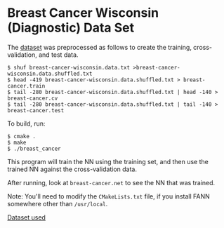 # Breast Cancer Wisconsin (Diagnostic) Data Set 

The [dataset](http://archive.ics.uci.edu/ml/datasets/Breast+Cancer+Wisconsin+%28Diagnostic%29) was preprocessed as follows to create the training, cross-validation, and test data.

```
$ shuf breast-cancer-wisconsin.data.txt >breast-cancer-wisconsin.data.shuffled.txt
$ head -419 breast-cancer-wisconsin.data.shuffled.txt > breast-cancer.train
$ tail -280 breast-cancer-wisconsin.data.shuffled.txt | head -140 > breast-cancer.cv
$ tail -280 breast-cancer-wisconsin.data.shuffled.txt | tail -140 > breast-cancer.test
```

To build, run:

```
$ cmake .
$ make
$ ./breast_cancer
```
This program will train the NN using the training set, and then use the trained NN against the cross-validation data.

After running, look at `breast-cancer.net` to see the NN that was trained.

Note: You'll need to modify the `CMakeLists.txt` file, if you install FANN somewhere other than `/usr/local`.



[Dataset used](https://archive.ics.uci.edu/ml/datasets/Optical+Recognition+of+Handwritten+Digits)
